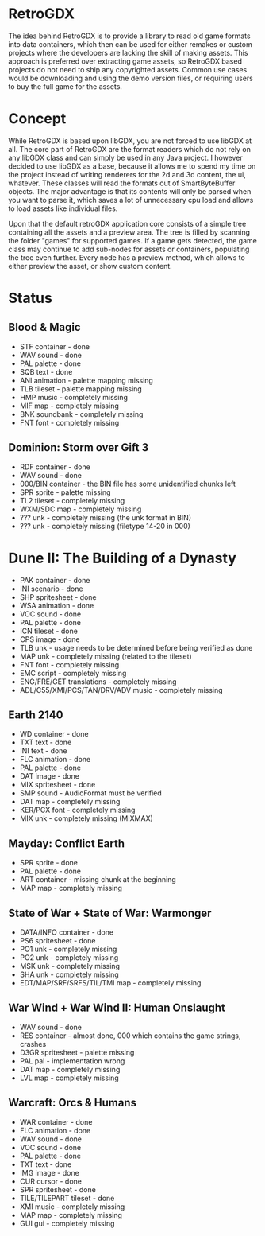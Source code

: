 # RetroGDX

The idea behind RetroGDX is to provide a library to read old game formats into data containers, which then can be used for either remakes or custom projects where the developers are lacking the skill of making assets. This approach is preferred over extracting game assets, so RetroGDX based projects do not need to ship any copyrighted assets. Common use cases would be downloading and using the demo version files, or requiring users to buy the full game for the assets.

# Concept

While RetroGDX is based upon libGDX, you are not forced to use libGDX at all. The core part of RetroGDX are the format readers which do not rely on any libGDX class and can simply be used in any Java project. I however decided to use libGDX as a base, because it allows me to spend my time on the project instead of writing renderers for the 2d and 3d content, the ui, whatever. These classes will read the formats out of SmartByteBuffer objects. The major advantage is that its contents will only be parsed when you want to parse it, which saves a lot of unnecessary cpu load and allows to load assets like individual files.

Upon that the default retroGDX application core consists of a simple tree containing all the assets and a preview area. The tree is filled by scanning the folder "games" for supported games. If a game gets detected, the game class may continue to add sub-nodes for assets or containers, populating the tree even further. Every node has a preview method, which allows to either preview the asset, or show custom content.

# Status

## Blood & Magic
- STF container - done
- WAV sound - done
- PAL palette - done
- SQB text - done
- ANI animation - palette mapping missing
- TLB tileset - palette mapping missing
- HMP music - completely missing
- MIF map - completely missing
- BNK soundbank - completely missing
- FNT font - completely missing

## Dominion: Storm over Gift 3
- RDF container - done
- WAV sound - done
- 000/BIN container - the BIN file has some unidentified chunks left
- SPR sprite - palette missing
- TL2 tileset - completely missing
- WXM/SDC map - completely missing
- ??? unk - completely missing (the unk format in BIN)
- ??? unk - completely missing (filetype 14-20 in 000)

# Dune II: The Building of a Dynasty
- PAK container - done
- INI scenario - done
- SHP spritesheet - done
- WSA animation - done
- VOC sound - done
- PAL palette - done
- ICN tileset - done
- CPS image - done
- TLB unk - usage needs to be determined before being verified as done
- MAP unk - completely missing (related to the tileset)
- FNT font - completely missing
- EMC script - completely missing
- ENG/FRE/GET translations - completely missing
- ADL/C55/XMI/PCS/TAN/DRV/ADV music - completely missing

## Earth 2140
- WD container - done
- TXT text - done
- INI text - done
- FLC animation - done
- PAL palette - done
- DAT image - done
- MIX spritesheet - done
- SMP sound - AudioFormat must be verified
- DAT map - completely missing
- KER/PCX font - completely missing
- MIX unk - completely missing (MIXMAX)

## Mayday: Conflict Earth
- SPR sprite - done
- PAL palette - done
- ART container - missing chunk at the beginning
- MAP map - completely missing

## State of War + State of War: Warmonger
- DATA/INFO container - done
- PS6 spritesheet - done
- PO1 unk - completely missing
- PO2 unk - completely missing
- MSK unk - completely missing
- SHA unk - completely missing
- EDT/MAP/SRF/SRFS/TIL/TMI map - completely missing

## War Wind + War Wind II: Human Onslaught
- WAV sound - done
- RES container - almost done, 000 which contains the game strings, crashes
- D3GR spritesheet - palette missing
- PAL pal - implementation wrong
- DAT map - completely missing
- LVL map - completely missing


## Warcraft: Orcs & Humans
- WAR container - done
- FLC animation - done
- WAV sound - done
- VOC sound - done
- PAL palette - done
- TXT text - done
- IMG image - done
- CUR cursor - done
- SPR spritesheet - done
- TILE/TILEPART tileset - done
- XMI music - completely missing
- MAP map - completely missing
- GUI gui - completely missing
